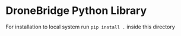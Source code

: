 # DroneBridge Python Library

For installation to local system run `pip install .` inside this directory